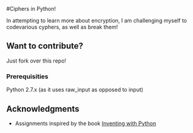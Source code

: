 #Ciphers in Python!

In attempting to learn more about encryption, I am challenging myself to codevarious cyphers, as well as break them!

## Want to contribute? 

Just fork over this repo!



### Prerequisities

Python 2.7.x (as it uses raw_input as opposed to input)


## Acknowledgments

* Assignments inspired by the book [Inventing with Python](http://inventwithpython.com/hacking/chapters/)

